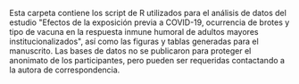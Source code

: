 Esta carpeta contiene los script de R utilizados para el análisis de datos del estudio "Efectos de la exposición previa a COVID-19, 
ocurrencia de brotes y tipo de vacuna en la respuesta inmune humoral de adultos mayores institucionalizados", así como las figuras y tablas generadas para el manuscrito.
Las bases de datos no se publicaron para proteger el anonimato de los participantes, pero pueden ser requeridas contactando a la autora de correspondencia.
